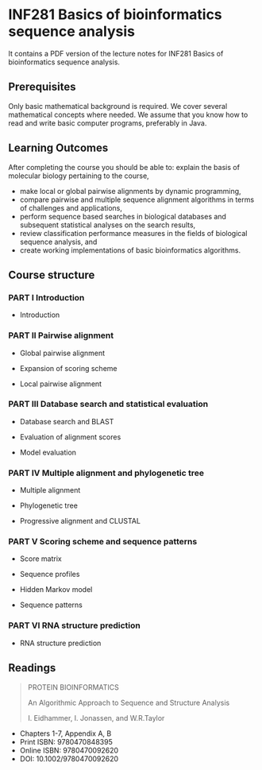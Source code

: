 # INF281 Basics of bioinformatics sequence analysis

It contains a PDF version of the lecture notes for INF281 Basics of bioinformatics sequence analysis.

## Prerequisites

Only basic mathematical background is required. We cover several mathematical concepts where needed. We assume that you know how to read and write basic computer programs, preferably in Java.

## Learning Outcomes

After completing the course you should be able to:
explain the basis of molecular biology pertaining to the course,

* make local or global pairwise alignments by dynamic programming,
* compare pairwise and multiple sequence alignment algorithms in terms of challenges and applications,
* perform sequence based searches in biological databases and subsequent statistical analyses on the search results,
* review classification performance measures in the fields of biological sequence analysis, and
* create working implementations of basic bioinformatics algorithms.

## Course structure

### PART I Introduction

* Introduction

### PART II Pairwise alignment

* Global pairwise alignment

* Expansion of scoring scheme

* Local pairwise alignment

### PART III Database search and statistical evaluation

* Database search and BLAST

* Evaluation of alignment scores

* Model evaluation

### PART IV Multiple alignment and phylogenetic tree

* Multiple alignment

* Phylogenetic tree

* Progressive alignment and CLUSTAL

### PART V Scoring scheme and sequence patterns

* Score matrix

* Sequence profiles

* Hidden Markov model

* Sequence patterns

### PART VI RNA structure prediction

* RNA structure prediction

## Readings

> PROTEIN BIOINFORMATICS
>
> An Algorithmic Approach to Sequence and Structure Analysis
>
> I. Eidhammer, I. Jonassen, and W.R.Taylor

* Chapters 1-7, Appendix A, B
* Print ISBN: 9780470848395
* Online ISBN: 9780470092620
* DOI: 10.1002/9780470092620
